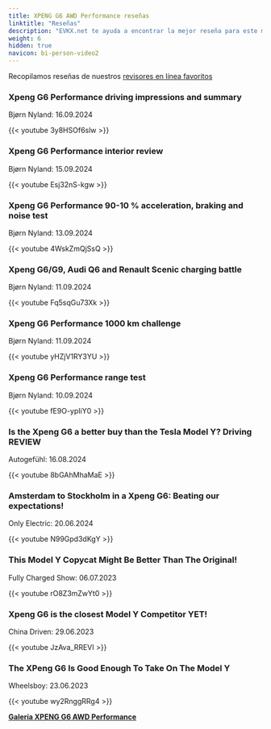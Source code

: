 ```yaml
---
title: XPENG G6 AWD Performance reseñas
linktitle: "Reseñas"
description: "EVKX.net te ayuda a encontrar la mejor reseña para este modelo."
weight: 6
hidden: true
navicon: bi-person-video2
---
```

Recopilamos reseñas de nuestros [revisores en línea favoritos](../../../../../guides/evreviewers/)

<div class="container text-center shadow p-2 pe-4 mb-5 bg-body-tertiary rounded border">
<h3>Xpeng G6 Performance driving impressions and summary</h3>
<p>Bjørn Nyland: 16.09.2024</p>

{{< youtube 3y8HSOf6slw >}}

</div>
<div class="container text-center shadow p-2 pe-4 mb-5 bg-body-tertiary rounded border">
<h3>Xpeng G6 Performance interior review</h3>
<p>Bjørn Nyland: 15.09.2024</p>

{{< youtube Esj32nS-kgw >}}

</div>
<div class="container text-center shadow p-2 pe-4 mb-5 bg-body-tertiary rounded border">
<h3>Xpeng G6 Performance 90-10 % acceleration, braking and noise test</h3>
<p>Bjørn Nyland: 13.09.2024</p>

{{< youtube 4WskZmQjSsQ >}}

</div>
<div class="container text-center shadow p-2 pe-4 mb-5 bg-body-tertiary rounded border">
<h3>Xpeng G6/G9, Audi Q6 and Renault Scenic charging battle</h3>
<p>Bjørn Nyland: 11.09.2024</p>

{{< youtube Fq5sqGu73Xk >}}

</div>
<div class="container text-center shadow p-2 pe-4 mb-5 bg-body-tertiary rounded border">
<h3>Xpeng G6 Performance 1000 km challenge</h3>
<p>Bjørn Nyland: 11.09.2024</p>

{{< youtube yHZjV1RY3YU >}}

</div>
<div class="container text-center shadow p-2 pe-4 mb-5 bg-body-tertiary rounded border">
<h3>Xpeng G6 Performance range test</h3>
<p>Bjørn Nyland: 10.09.2024</p>

{{< youtube fE9O-ypIiY0 >}}

</div>
<div class="container text-center shadow p-2 pe-4 mb-5 bg-body-tertiary rounded border">
<h3>Is the Xpeng G6 a better buy than the Tesla Model Y? Driving REVIEW</h3>
<p>Autogefühl: 16.08.2024</p>

{{< youtube 8bGAhMhaMaE >}}

</div>
<div class="container text-center shadow p-2 pe-4 mb-5 bg-body-tertiary rounded border">
<h3>Amsterdam to Stockholm in a Xpeng G6: Beating our expectations!</h3>
<p>Only Electric: 20.06.2024</p>

{{< youtube N99Gpd3dKgY >}}

</div>
<div class="container text-center shadow p-2 pe-4 mb-5 bg-body-tertiary rounded border">
<h3>This Model Y Copycat Might Be Better Than The Original!</h3>
<p>Fully Charged Show: 06.07.2023</p>

{{< youtube rO8Z3mZwYt0 >}}

</div>
<div class="container text-center shadow p-2 pe-4 mb-5 bg-body-tertiary rounded border">
<h3>Xpeng G6 is the closest Model Y Competitor YET!</h3>
<p>China Driven: 29.06.2023</p>

{{< youtube JzAva_RREVI >}}

</div>
<div class="container text-center shadow p-2 pe-4 mb-5 bg-body-tertiary rounded border">
<h3>The XPeng G6 Is Good Enough To Take On The Model Y</h3>
<p>Wheelsboy: 23.06.2023</p>

{{< youtube wy2RnggRRg4 >}}

</div>
<div class="mt-3 mb-3">
<a href="../gallery/" class="text-decoration-none text-black">
<strong><i class="bi-arrow-left"></i>Galería  </strong>
</a>
<a href="../" class="text-decoration-none text-black float-end">
<strong>XPENG G6 AWD Performance <i class="bi-arrow-right"></i></strong>
</a>
</div>
